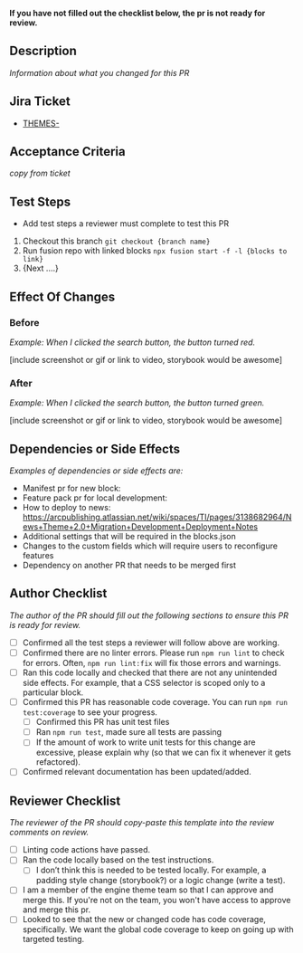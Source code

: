 **If you have not filled out the checklist below, the pr is not ready for review.**

## Description

_Information about what you changed for this PR_

## Jira Ticket

- [THEMES-](https://arcpublishing.atlassian.net/browse/THEMES-)

## Acceptance Criteria

_copy from ticket_

## Test Steps

- Add test steps a reviewer must complete to test this PR

1. Checkout this branch `git checkout {branch name}`
2. Run fusion repo with linked blocks `npx fusion start -f -l {blocks to link}`
3. {Next ....}

## Effect Of Changes

### Before

_Example: When I clicked the search button, the button turned red._

[include screenshot or gif or link to video, storybook would be awesome]

### After

_Example: When I clicked the search button, the button turned green._

[include screenshot or gif or link to video, storybook would be awesome]

## Dependencies or Side Effects

_Examples of dependencies or side effects are:_

- Manifest pr for new block:
- Feature pack pr for local development:
- How to deploy to news: https://arcpublishing.atlassian.net/wiki/spaces/TI/pages/3138682964/News+Theme+2.0+Migration+Development+Deployment+Notes
- Additional settings that will be required in the blocks.json
- Changes to the custom fields which will require users to reconfigure features
- Dependency on another PR that needs to be merged first

## Author Checklist

_The author of the PR should fill out the following sections to ensure this PR is ready for review._

- [ ] Confirmed all the test steps a reviewer will follow above are working.
- [ ] Confirmed there are no linter errors. Please run `npm run lint` to check for errors. Often, `npm run lint:fix` will fix those errors and warnings.
- [ ] Ran this code locally and checked that there are not any unintended side effects. For example, that a CSS selector is scoped only to a particular block.
- [ ] Confirmed this PR has reasonable code coverage. You can run `npm run test:coverage` to see your progress.
  - [ ] Confirmed this PR has unit test files
  - [ ] Ran `npm run test`, made sure all tests are passing
  - [ ] If the amount of work to write unit tests for this change are excessive,
        please explain why (so that we can fix it whenever it gets refactored).
- [ ] Confirmed relevant documentation has been updated/added.

## Reviewer Checklist

_The reviewer of the PR should copy-paste this template into the review comments on review._

- [ ] Linting code actions have passed.
- [ ] Ran the code locally based on the test instructions.
  - [ ] I don’t think this is needed to be tested locally. For example, a padding style change (storybook?) or a logic change (write a test).
- [ ] I am a member of the engine theme team so that I can approve and merge this. If you're not on the team, you won't have access to approve and merge this pr.
- [ ] Looked to see that the new or changed code has code coverage, specifically. We want the global code coverage to keep on going up with targeted testing.
